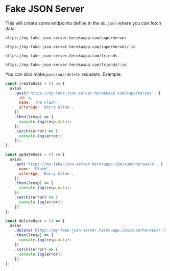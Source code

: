 # Fake JSON Server

This will create some endpoints define in the `db.json` where you can fetch data.

`https://my-fake-json-server.herokuapp.com/superheroes`

`https://my-fake-json-server.herokuapp.com/superheroes/:id`

`https://my-fake-json-server.herokuapp.com/friends`

`https://my-fake-json-server.herokuapp.com/friends/:id`

You can also make `post/put/delete` requests. Example:

```javascript
const createUser = () => {
  axios
    .post('https://my-fake-json-server.herokuapp.com/superheroes', {
      id: 4,
      name: 'The Flash',
      alterEgo: 'Barry Allen',
    })
    .then((resp) => {
      console.log(resp.data);
    })
    .catch((error) => {
      console.log(error);
    });
};

const updateUser = () => {
  axios
    .put('https://my-fake-json-server.herokuapp.com/superheroes/4', {
      name: 'Flash',
      alterEgo: 'Barry Allen',
    })
    .then((resp) => {
      console.log(resp.data);
    })
    .catch((error) => {
      console.log(error);
    });
};

const deleteUser = () => {
  axios
    .delete('https://my-fake-json-server.herokuapp.com/superheroes/4')
    .then((resp) => {
      console.log(resp.data);
    })
    .catch((error) => {
      console.log(error);
    });
};
```
